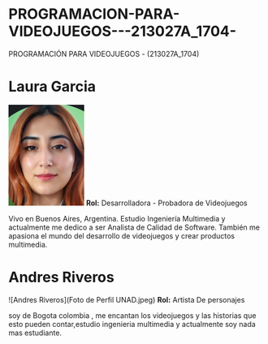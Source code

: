 # PROGRAMACION-PARA-VIDEOJUEGOS---213027A_1704-
PROGRAMACIÓN PARA VIDEOJUEGOS - (213027A_1704)

# Laura Garcia

![Laura Garcia](Laura-Garcia/foto1.png)
**Rol:** Desarrolladora - Probadora de Videojuegos

Vivo en Buenos Aires, Argentina. Estudio Ingeniería Multimedia y actualmente me dedico a ser Analista de Calidad de Software. También me apasiona el mundo del desarrollo de videojuegos y crear productos multimedia.
# Andres Riveros

![Andres Riveros](Foto de Perfil UNAD.jpeg)
**Rol:** Artista De personajes 

soy de Bogota colombia , me encantan los videojuegos y las historias que esto pueden contar,estudio ingenieria multimedia y actualmente soy nada mas estudiante. 
